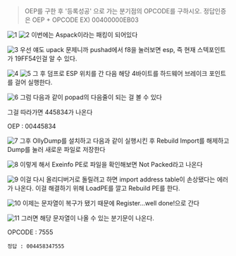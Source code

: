 > OEP를 구한 후 '등록성공' 으로 가는 분기점의 OPCODE를 구하시오.
> 정답인증은 OEP + OPCODE
> EX) 00400000EB03

![1](https://github.com/king-raccoon/Yoom/assets/78426205/7bf7c497-c194-4345-854d-21f993b286bc)
![2](https://github.com/king-raccoon/Yoom/assets/78426205/afdc6e99-c30e-4fae-8a03-efb5298c3dff)
이번에는 Aspack이라는 패킹이 되어있다

![3](https://github.com/king-raccoon/Yoom/assets/78426205/5c9e4485-e3fb-42e9-8443-60e8e42663b9)
우선 얘도 upack 문제니까 pushad에서 f8을 눌러보면 esp, 즉 현재 스텍포인트가 19FF54인걸 알 수 있다.

![4](https://github.com/king-raccoon/Yoom/assets/78426205/c6772ee1-645f-4eb3-9364-f7360ad0418e)
![5](https://github.com/king-raccoon/Yoom/assets/78426205/f314b797-55a6-4ce9-a537-8adbdfc4cd15)
그 후 덤프로 ESP 위치를 간 다음 해당 4바이트를 하드웨어 브레이크 포인트를 걸어 실행한다.

![6](https://github.com/king-raccoon/Yoom/assets/78426205/4f469af1-8dc6-4f5f-8864-a3130be99557)
그럼 다음과 같이 popad의 다음줄이 되는 걸 볼 수 있다

그걸 따라가면 445834가 나온다

OEP : 00445834

![7](https://github.com/king-raccoon/Yoom/assets/78426205/a621c3fa-bcac-4af1-b78b-70ab95b8fb26)
그후 OllyDump를 설치하고 다음과 같이 실행시킨 후 Rebuild Import를 해제하고 Dump를 눌러 새로운 파일로 저장한다

![8](https://github.com/king-raccoon/Yoom/assets/78426205/3aad251f-8ba1-4b75-90a5-052b46c7babc)
이렇게 해서 Exeinfo PE로 파일을 확인해보면 Not Packed라고 나온다

![9](https://github.com/king-raccoon/Yoom/assets/78426205/8a69dcd2-5ead-48f6-b748-023d300a231f)
이걸 다시 올리디버거로 돌릴려고 하면 import address table이 손상됐다는 에러가 나온다. 이걸 해결하기 위해 LoadPE를 깔고 Rebuild PE를 한다.

![10](https://github.com/king-raccoon/Yoom/assets/78426205/bc66b038-b6f2-423e-81e4-0ee9124d1399)
이제는 문자열이 복구가 됐기 때문에 Register…well done!으로 간다

![11](https://github.com/king-raccoon/Yoom/assets/78426205/4a54b5e1-e9e1-43c5-b014-aba5fcb3e926)
그러면 해당 문자열이 나올 수 있는 분기문이 나온다.

OPCODE : 7555

`정답 : 004458347555`
